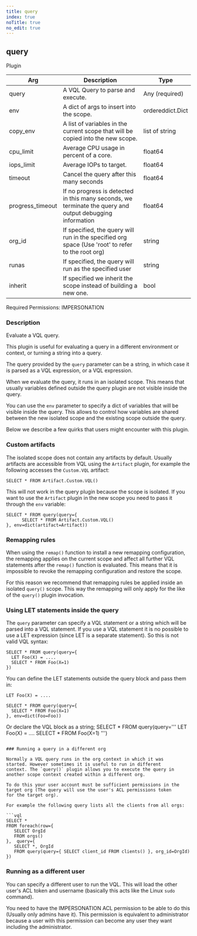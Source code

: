 ```yaml
---
title: query
index: true
noTitle: true
no_edit: true
---
```




<div class="vql_item"></div>


## query
<span class='vql_type label label-warning pull-right page-header'>Plugin</span>



<div class="vqlargs"></div>

Arg | Description | Type
----|-------------|-----
query|A VQL Query to parse and execute.|Any (required)
env|A dict of args to insert into the scope.|ordereddict.Dict
copy_env|A list of variables in the current scope that will be copied into the new scope.|list of string
cpu_limit|Average CPU usage in percent of a core.|float64
iops_limit|Average IOPs to target.|float64
timeout|Cancel the query after this many seconds|float64
progress_timeout|If no progress is detected in this many seconds, we terminate the query and output debugging information|float64
org_id|If specified, the query will run in the specified org space (Use 'root' to refer to the root org)|string
runas|If specified, the query will run as the specified user|string
inherit|If specified we inherit the scope instead of building a new one.|bool

Required Permissions: 
<span class="linkcolour label label-success">IMPERSONATION</span>

### Description

Evaluate a VQL query.

This plugin is useful for evaluating a query in a different
environment or context, or turning a string into a query.

The query provided by the `query` parameter can be a string, in
which case it is parsed as a VQL expression, or a VQL expression.

When we evaluate the query, it runs in an isolated scope. This
means that usually variables defined outside the query plugin are
not visible inside the query.

You can use the `env` parameter to specify a dict of variables
that will be visible inside the query. This allows to control how
variables are shared between the new isolated scope and the
existing scope outside the query.

Below we describe a few quirks that users might encounter with
this plugin.

### Custom artifacts

The isolated scope does not contain any artifacts by
default. Usually artifacts are accessible from VQL using the
`Artifact` plugin, for example the following accesses the
`Custom.VQL` artifact:

```vql
SELECT * FROM Artifact.Custom.VQL()
```

This will not work in the query plugin because the scope is
isolated. If you want to use the `Artifact` plugin in the new
scope you need to pass it through the `env` variable:

```vql
SELECT * FROM query(query={
      SELECT * FROM Artifact.Custom.VQL()
}, env=dict(artifact=Artifact))
```

### Remapping rules

When using the `remap()` function to install a new remapping
configuration, the remapping applies on the current scope and
affect all further VQL statements after the `remap()` function is
evaluated. This means that it is impossible to revoke the
remapping configuration and restore the scope.

For this reason we recommend that remapping rules be applied
inside an isolated `query()` scope. This way the remapping will
only apply for the like of the `query()` plugin invocation.

### Using LET statements inside the query

The `query` parameter can specify a VQL statement or a string
which will be parsed into a VQL statement. If you use a VQL
statement it is no possible to use a LET expression (since LET is
a separate statement). So this is not valid VQL syntax:

```vql
SELECT * FROM query(query={
  LET Foo(X) = ....
  SELECT * FROM Foo(X=1)
})
```

You can define the LET statements outside the query block and pass them in:
```vql
LET Foo(X) = ....

SELECT * FROM query(query={
  SELECT * FROM Foo(X=1)
}, env=dict(Foo=Foo))
```

Or declare the VQL block as a string;
SELECT * FROM query(query='''
  LET Foo(X) = ....
  SELECT * FROM Foo(X=1)
''')
```

### Running a query in a different org

Normally a VQL query runs in the org context in which it was
started. However sometimes it is useful to run in different
context. The `query()` plugin allows you to execute the query in
another scope context created within a different org.

To do this your user account must be sufficient permissions in the
target org (The query will use the user's ACL permissions token
for the target org).

For example the following query lists all the clients from all orgs:

```vql
SELECT *
FROM foreach(row={
   SELECT OrgId
   FROM orgs()
},  query={
   SELECT *, OrgId
   FROM query(query={ SELECT client_id FROM clients() }, org_id=OrgId)
})
```

### Running as a different user

You can specify a different user to run the VQL. This will load
the other user's ACL token and username (basically this acts like
the Linux `sudo` command).

You need to have the IMPERSONATION ACL permission to be able to do
this (Usually only admins have it). This permission is equivalent
to administrator because a user with this permission can become
any user they want including the administrator.


